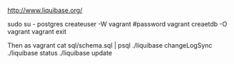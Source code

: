 http://www.liquibase.org/

 sudo su - postgres
 createuser -W vagrant #password vagrant
 creaetdb -O vagrant vagrant
 exit

Then as vagrant
 cat sql/schema.sql | psql 
 ./liquibase changeLogSync
 ./liquibase status
 ./liquibase update
